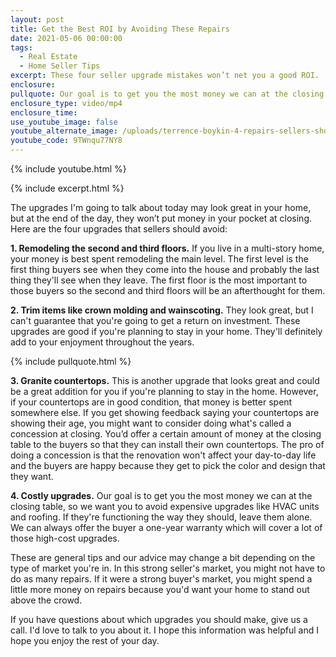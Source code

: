 ```yaml
---
layout: post
title: Get the Best ROI by Avoiding These Repairs
date: 2021-05-06 00:00:00
tags:
  - Real Estate
  - Home Seller Tips
excerpt: These four seller upgrade mistakes won’t net you a good ROI.
enclosure:
pullquote: Our goal is to get you the most money we can at the closing table.
enclosure_type: video/mp4
enclosure_time:
use_youtube_image: false
youtube_alternate_image: /uploads/terrence-boykin-4-repairs-sellers-should-avoid-yt.jpg
youtube_code: 9TWnqu77NY8
---
```

{% include youtube.html %}

{% include excerpt.html %}

The upgrades I'm going to talk about today may look great in your home, but at the end of the day, they won’t put money in your pocket at closing. Here are the four upgrades that sellers should avoid:

**1\. Remodeling the second and third floors.** If you live in a multi-story home, your money is best spent remodeling the main level. The first level is the first thing buyers see when they come into the house and probably the last thing they'll see when they leave. The first floor is the most important to those buyers so the second and third floors will be an afterthought for them.

**2\. Trim items like crown molding and wainscoting.** They look great, but I can't guarantee that you're going to get a return on investment. These upgrades are good if you're planning to stay in your home. They'll definitely add to your enjoyment throughout the years.

{% include pullquote.html %}

**3\. Granite countertops.** This is another upgrade that looks great and could be a great addition for you if you're planning to stay in the home. However, if your countertops are in good condition, that money is better spent somewhere else. If you get showing feedback saying your countertops are showing their age, you might want to consider doing what's called a concession at closing. You’d offer a certain amount of money at the closing table to the buyers so that they can install their own countertops. The pro of doing a concession is that the renovation won't affect your day-to-day life and the buyers are happy because they get to pick the color and design that they want.

**4\. Costly upgrades.** Our goal is to get you the most money we can at the closing table, so we want you to avoid expensive upgrades like HVAC units and roofing. If they're functioning the way they should, leave them alone. We can always offer the buyer a one-year warranty which will cover a lot of those high-cost upgrades.

These are general tips and our advice may change a bit depending on the type of market you're in. In this strong seller's market, you might not have to do as many repairs. If it were a strong buyer's market, you might spend a little more money on repairs because you'd want your home to stand out above the crowd.

If you have questions about which upgrades you should make, give us a call. I'd love to talk to you about it. I hope this information was helpful and I hope you enjoy the rest of your day.
